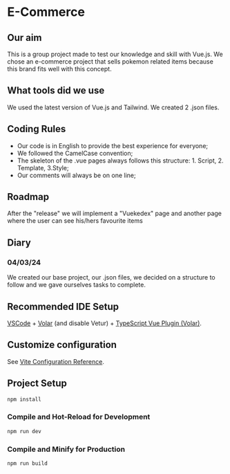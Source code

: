 # E-Commerce

## Our aim

This is a group project made to test our knowledge and skill with Vue.js. We chose an e-commerce project that sells pokemon related items because this brand fits well with this concept.

## What tools did we use

We used the latest version of Vue.js and Tailwind. We created 2 .json files.

## Coding Rules

- Our code is in English to provide the best experience for everyone;
- We followed the CamelCase convention;
- The skeleton of the .vue pages always follows this structure: 1. Script, 2. Template, 3.Style;
- Our comments will always be on one line;

## Roadmap

After the "release" we will implement a "Vuekedex" page and another page where the user can see his/hers favourite items

## Diary

### 04/03/24

We created our base project, our .json files, we decided on a structure to follow and we gave ourselves tasks to complete.

## Recommended IDE Setup

[VSCode](https://code.visualstudio.com/) + [Volar](https://marketplace.visualstudio.com/items?itemName=Vue.volar) (and disable Vetur) + [TypeScript Vue Plugin (Volar)](https://marketplace.visualstudio.com/items?itemName=Vue.vscode-typescript-vue-plugin).

## Customize configuration

See [Vite Configuration Reference](https://vitejs.dev/config/).

## Project Setup

```sh
npm install
```

### Compile and Hot-Reload for Development

```sh
npm run dev
```

### Compile and Minify for Production

```sh
npm run build
```
